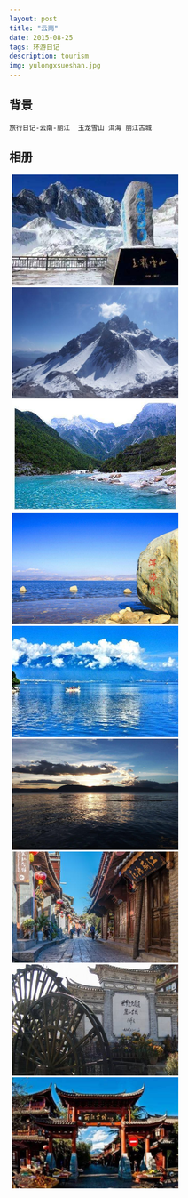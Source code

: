 ```yaml
---
layout: post
title: "云南"
date: 2015-08-25 
tags: 环游日记
description: tourism
img: yulongxsueshan.jpg 
---   
```

## 背景
    
    旅行日记-云南-丽江  玉龙雪山 洱海 丽江古城
 
## 相册     

<img src="/images/posts/tourism/yunnana/1.jpg" alt="丽江 " width="300" height="200" style="text-align:left;margin-left: 1%;display:inline;" />
<img src="/images/posts/tourism/yunnana/2.jpg" alt="丽江 " width="300" height="200" style="text-align:left;margin-left: 1%;display:inline;" />
<img src="/images/posts/tourism/yunnana/3.jpg" alt="丽江 " width="300" height="200" style="text-align:left;margin-left: 1%;display:inline;" />
<img src="/images/posts/tourism/yunnana/4.jpg" alt="丽江 " width="300" height="200" style="text-align:left;margin-left: 1%;display:inline;" />
<img src="/images/posts/tourism/yunnana/5.jpg" alt="丽江 " width="300" height="200" style="text-align:left;margin-left: 1%;display:inline;" />
<img src="/images/posts/tourism/yunnana/6.jpg" alt="丽江 " width="300" height="200" style="text-align:left;margin-left: 1%;display:inline;" />
<img src="/images/posts/tourism/yunnana/7.jpg" alt="丽江 " width="300" height="200" style="text-align:left;margin-left: 1%;display:inline;" />
<img src="/images/posts/tourism/yunnana/8.jpg" alt="丽江 " width="300" height="200" style="text-align:left;margin-left: 1%;display:inline;" />
<img src="/images/posts/tourism/yunnana/9.jpg" alt="丽江 " width="300" height="200" style="text-align:left;margin-left: 1%;display:inline;" />

